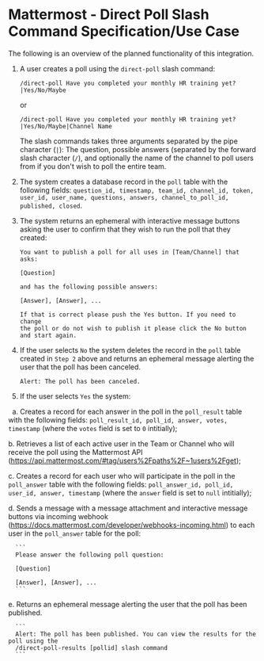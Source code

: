 # Mattermost - Direct Poll Slash Command Specification/Use Case

The following is an overview of the planned functionality of this integration.

1. A user creates a poll using the ``direct-poll`` slash command:

   ```
   /direct-poll Have you completed your monthly HR training yet?|Yes/No/Maybe
   ```
   or
   ```
   /direct-poll Have you completed your monthly HR training yet?|Yes/No/Maybe|Channel Name
   ```
   The slash commands takes three arguments separated by the pipe character (``|``): The question, possible answers (separated by the forward slash character (``/``), and optionally the name of the channel to poll users from if you don't wish to poll the entire team.

2. The system creates a database record in the ``poll`` table with the following fields: ``question_id, timestamp, team_id, channel_id, token, user_id, user_name, questions, answers, channel_to_poll_id, published, closed``.

3. The system returns an ephemeral with interactive message buttons asking the user to confirm that they wish to run the poll that they created:

   ```
   You want to publish a poll for all uses in [Team/Channel] that asks:
   
   [Question]
   
   and has the following possible answers:
   
   [Answer], [Answer], ...
   
   If that is correct please push the Yes button. If you need to change 
   the poll or do not wish to publish it please click the No button 
   and start again.
   ```
   
4. If the user selects ``No`` the system deletes the record in the ``poll`` table created in ``Step 2`` above and returns an ephemeral message alerting the user that the poll has been canceled.

   ```
   Alert: The poll has been canceled.
   ```

5. If the user selects ``Yes`` the system:

   a. Creates a record for each answer in the poll in the ``poll_result`` table with the following fields: ``poll_result_id, poll_id, answer, votes, timestamp`` (where the ``votes`` field is set to ``0`` intitially);
   
   b. Retrieves a list of each active user in the Team or Channel who will receive the poll using the Mattermost API (https://api.mattermost.com/#tag/users%2Fpaths%2F~1users%2Fget);
   
   c. Creates a record for each user who will participate in the poll in the ``poll_answer`` table with the following fields: ``poll_answer_id, poll_id, user_id, answer, timestamp`` (where the ``answer`` field is set to ``null`` intitially);
   
   d. Sends a message with a message attachment and interactive message buttons via incoming webhook (https://docs.mattermost.com/developer/webhooks-incoming.html) to each user in the ``poll_answer`` table for the poll:
   
      ```
      Please answer the following poll question:
   
      [Question]

      [Answer], [Answer], ...
      ```
   
   e. Returns an ephemeral message alerting the user that the poll has been published.

      ```
      Alert: The poll has been published. You can view the results for the poll using the 
      /direct-poll-results [pollid] slash command
      ```



